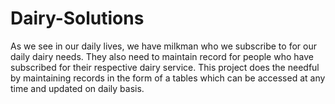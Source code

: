 # Dairy-Solutions
As we see in our daily lives, we have milkman who we subscribe to for our daily dairy needs. They also need to maintain record for people who have subscribed for their respective dairy service. This project does the needful by maintaining records in the form of a tables which can be accessed at any time and updated on daily basis.


